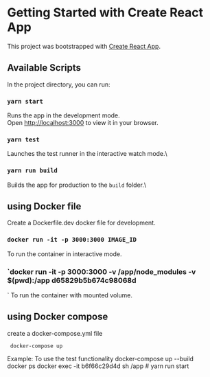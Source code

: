 # Getting Started with Create React App

This project was bootstrapped with [Create React App](https://github.com/facebook/create-react-app).

## Available Scripts

In the project directory, you can run:

### `yarn start`

Runs the app in the development mode.\
Open [http://localhost:3000](http://localhost:3000) to view it in your browser.

### `yarn test`

Launches the test runner in the interactive watch mode.\

### `yarn run build`

Builds the app for production to the `build` folder.\

## using Docker file

Create a Dockerfile.dev docker file for development.

### `docker run -it -p 3000:3000 IMAGE_ID`

To run the container in interactive mode.

### `docker run -it -p 3000:3000 -v /app/node_modules -v $(pwd):/app d65829b5b674c98068d

`
To run the container with mounted volume.

## using Docker compose

create a docker-compose.yml file

```
 docker-compose up
```

Example: To use the test functionality
docker-compose up --build  
docker ps <To get the running container>
docker exec -it b6f66c29d4d sh
/app # yarn run start
